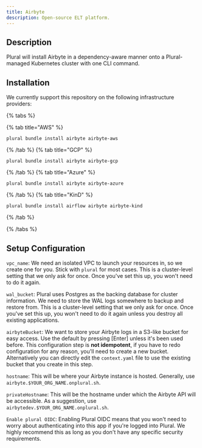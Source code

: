 ```yaml
---
title: Airbyte
description: Open-source ELT platform.
---
```


## Description

Plural will install Airbyte in a dependency-aware manner onto a Plural-managed Kubernetes cluster with one
CLI command.

## Installation

We currently support this repository on the following infrastructure providers:

{% tabs %}

{% tab title="AWS" %}
```shell
plural bundle install airbyte airbyte-aws
```
{% /tab %}
{% tab title="GCP" %}
```shell
plural bundle install airbyte airbyte-gcp
```
{% /tab %}
{% tab title="Azure" %}
```shell
plural bundle install airbyte airbyte-azure
```
{% /tab %}
{% tab title="KinD" %}
```shell
plural bundle install airflow airbyte airbyte-kind
```
{% /tab %}

{% /tabs %}

## Setup Configuration

`vpc_name`: We need an isolated VPC to launch your resources in, so we create one for you. Stick with `plural` for
most cases. This is a cluster-level setting that we only ask for once. Once you've set this up, you won't need to do it again.

`wal_bucket`: Plural uses Postgres as the backing database for cluster information. We need to store the WAL logs
somewhere to backup and restore from. This is a cluster-level setting that we only ask for once. Once you've set this up, you won't need to do it again unless you destroy
all existing applications.

`airbyteBucket`: We want to store your Airbyte logs in a S3-like bucket for easy access. Use the default by pressing [Enter] unless it's
been used before. This configuration step is **not idempotent**, if you have to redo configuration
for any reason, you'll need to create a new bucket. Alternatively you can directly edit the `context.yaml` file to use
the existing bucket that you create in this step.

`hostname`: This will be where your Airbyte instance is hosted. Generally, use `airbyte.$YOUR_ORG_NAME.onplural.sh`.

`privateHostname`: This will be the hostname under which the Airbyte API will be accessible. As a suggestion, use `airbytedev.$YOUR_ORG_NAME.onplural.sh`.

`Enable plural OIDC`: Enabling Plural OIDC means that you won't need to worry about authenticating into this app if you're logged into Plural. We highly recommend this
as long as you don't have any specific security requirements.

